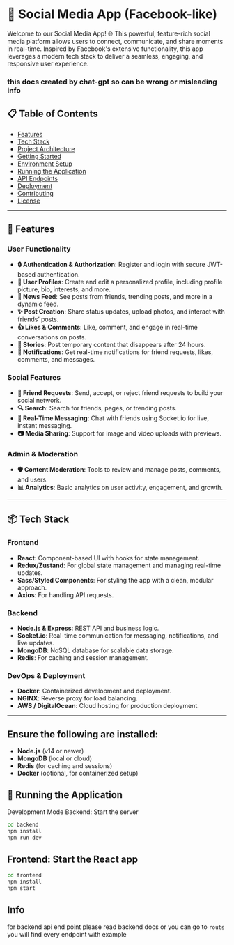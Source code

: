 # 📱 Social Media App (Facebook-like)


Welcome to our Social Media App! 🌐 This powerful, feature-rich social media platform allows users to connect, communicate, and share moments in real-time. Inspired by Facebook's extensive functionality, this app leverages a modern tech stack to deliver a seamless, engaging, and responsive user experience.

### this docs created by chat-gpt so can be wrong or misleading info 



## 📋 Table of Contents

- [Features](#-features)
- [Tech Stack](#-tech-stack)
- [Project Architecture](#-project-architecture)
- [Getting Started](#-getting-started)
- [Environment Setup](#-environment-setup)
- [Running the Application](#-running-the-application)
- [API Endpoints](#-api-endpoints)
- [Deployment](#-deployment)
- [Contributing](#-contributing)
- [License](#-license)

---

## 🌟 Features

### User Functionality
- **🔒 Authentication & Authorization**: Register and login with secure JWT-based authentication.
- **👥 User Profiles**: Create and edit a personalized profile, including profile picture, bio, interests, and more.
- **📣 News Feed**: See posts from friends, trending posts, and more in a dynamic feed.
- **✨ Post Creation**: Share status updates, upload photos, and interact with friends’ posts.
- **👍 Likes & Comments**: Like, comment, and engage in real-time conversations on posts.
- **📝 Stories**: Post temporary content that disappears after 24 hours.
- **🔔 Notifications**: Get real-time notifications for friend requests, likes, comments, and messages.

### Social Features
- **👫 Friend Requests**: Send, accept, or reject friend requests to build your social network.
- **🔍 Search**: Search for friends, pages, or trending posts.
- **💬 Real-Time Messaging**: Chat with friends using Socket.io for live, instant messaging.
- **📷 Media Sharing**: Support for image and video uploads with previews.

### Admin & Moderation
- **🛡 Content Moderation**: Tools to review and manage posts, comments, and users.
- **📊 Analytics**: Basic analytics on user activity, engagement, and growth.

---

## 📦 Tech Stack

### Frontend
- **React**: Component-based UI with hooks for state management.
- **Redux/Zustand**: For global state management and managing real-time updates.
- **Sass/Styled Components**: For styling the app with a clean, modular approach.
- **Axios**: For handling API requests.

### Backend
- **Node.js & Express**: REST API and business logic.
- **Socket.io**: Real-time communication for messaging, notifications, and live updates.
- **MongoDB**: NoSQL database for scalable data storage.
- **Redis**: For caching and session management.

### DevOps & Deployment
- **Docker**: Containerized development and deployment.
- **NGINX**: Reverse proxy for load balancing.
- **AWS / DigitalOcean**: Cloud hosting for production deployment.

---

## Ensure the following are installed:

- **Node.js** (v14 or newer)
- **MongoDB** (local or cloud)
- **Redis** (for caching and sessions)
- **Docker** (optional, for containerized setup)

## 🚀 Running the Application
 
 Development Mode
Backend: Start the server

```bash
cd backend
npm install
npm run dev

```
## Frontend: Start the React app

```bash
cd frontend
npm install
npm start
```
## Info
for backend api end point please read backend docs or you can go to ``routs`` you will find every endpoint with example
